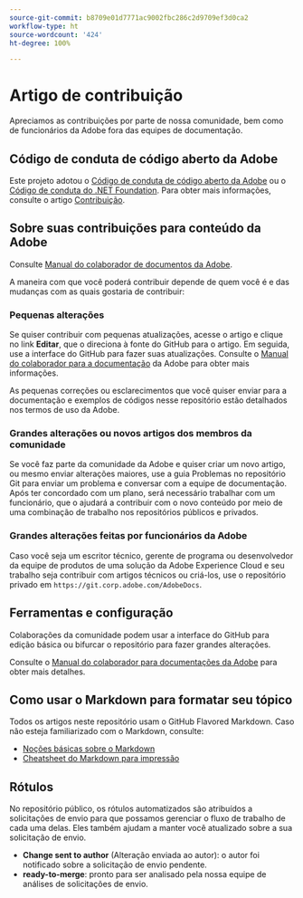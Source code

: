 ```yaml
---
source-git-commit: b8709e01d7771ac9002fbc286c2d9709ef3d0ca2
workflow-type: ht
source-wordcount: '424'
ht-degree: 100%

---
```

# Artigo de contribuição

Apreciamos as contribuições por parte de nossa comunidade, bem como de funcionários da Adobe fora das equipes de documentação.

## Código de conduta de código aberto da Adobe

Este projeto adotou o [Código de conduta de código aberto da Adobe](code-of-conduct.md) ou o [Código de conduta do .NET Foundation](https://dotnetfoundation.org/code-of-conduct). Para obter mais informações, consulte o artigo [Contribuição](contributing.md).

## Sobre suas contribuições para conteúdo da Adobe

Consulte [Manual do colaborador de documentos da Adobe](https://experienceleague.adobe.com/docs/contributor/contributor-guide/introduction.html?lang=pt-BR).

A maneira com que você poderá contribuir depende de quem você é e das mudanças com as quais gostaria de contribuir:

### Pequenas alterações

Se quiser contribuir com pequenas atualizações, acesse o artigo e clique no link **Editar**, que o direciona à fonte do GitHub para o artigo. Em seguida, use a interface do GitHub para fazer suas atualizações. Consulte o [Manual do colaborador para a documentação](https://experienceleague.adobe.com/docs/contributor/contributor-guide/introduction.html?lang=pt-BR) da Adobe para obter mais informações.

As pequenas correções ou esclarecimentos que você quiser enviar para a documentação e exemplos de códigos nesse repositório estão detalhados nos termos de uso da Adobe.

### Grandes alterações ou novos artigos dos membros da comunidade

Se você faz parte da comunidade da Adobe e quiser criar um novo artigo, ou mesmo enviar alterações maiores, use a guia Problemas no repositório Git para enviar um problema e conversar com a equipe de documentação. Após ter concordado com um plano, será necessário trabalhar com um funcionário, que o ajudará a contribuir com o novo conteúdo por meio de uma combinação de trabalho nos repositórios públicos e privados.

<!--
If you submit a pull request with significant changes to documentation and code examples, you'll see a message in the pull request asking you to submit an online contribution license agreement (CLA). We need you to complete the online form before we can review your pull request.
-->

### Grandes alterações feitas por funcionários da Adobe

Caso você seja um escritor técnico, gerente de programa ou desenvolvedor da equipe de produtos de uma solução da Adobe Experience Cloud e seu trabalho seja contribuir com artigos técnicos ou criá-los, use o repositório privado em `https://git.corp.adobe.com/AdobeDocs`.

<!--Employees from other parts of the Adobe world should use the public repo for minor updates.-->

## Ferramentas e configuração

Colaborações da comunidade podem usar a interface do GitHub para edição básica ou bifurcar o repositório para fazer grandes alterações.

Consulte o [Manual do colaborador para documentações da Adobe](https://experienceleague.adobe.com/docs/contributor/contributor-guide/introduction.html?lang=pt-BR) para obter mais detalhes.

## Como usar o Markdown para formatar seu tópico

Todos os artigos neste repositório usam o GitHub Flavored Markdown. Caso não esteja familiarizado com o Markdown, consulte:

* [Noções básicas sobre o Markdown](https://docs.github.com/pt/get-started/writing-on-github/getting-started-with-writing-and-formatting-on-github)
* [Cheatsheet do Markdown para impressão](https://guides.github.com/pdfs/markdown-cheatsheet-online.pdf)

## Rótulos

No repositório público, os rótulos automatizados são atribuídos a solicitações de envio para que possamos gerenciar o fluxo de trabalho de cada uma delas. Eles também ajudam a manter você atualizado sobre a sua solicitação de envio.

* **Change sent to author** (Alteração enviada ao autor): o autor foi notificado sobre a solicitação de envio pendente.
* **ready-to-merge**: pronto para ser analisado pela nossa equipe de análises de solicitações de envio.

